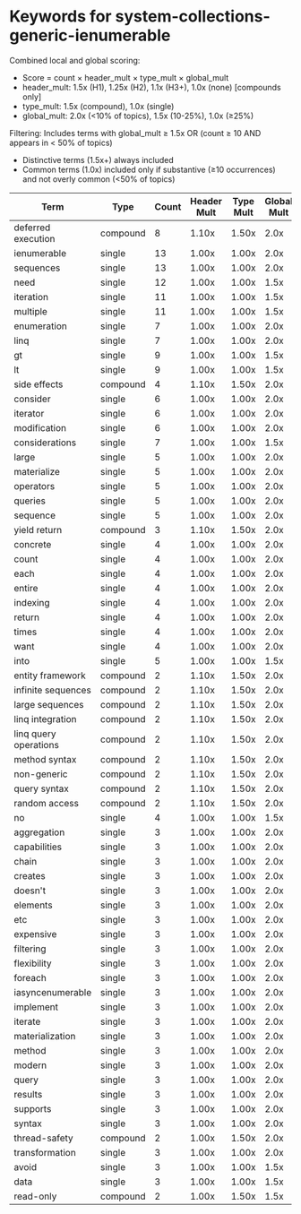 # Keywords for system-collections-generic-ienumerable

Combined local and global scoring:
- Score = count × header_mult × type_mult × global_mult
- header_mult: 1.5x (H1), 1.25x (H2), 1.1x (H3+), 1.0x (none) [compounds only]
- type_mult: 1.5x (compound), 1.0x (single)
- global_mult: 2.0x (<10% of topics), 1.5x (10-25%), 1.0x (≥25%)

Filtering: Includes terms with global_mult ≥ 1.5x OR (count ≥ 10 AND appears in < 50% of topics)
- Distinctive terms (1.5x+) always included
- Common terms (1.0x) included only if substantive (≥10 occurrences) and not overly common (<50% of topics)

| Term | Type | Count | Header Mult | Type Mult | Global Mult | Score |
|------|------|-------|-------------|-----------|-------------|-------|
| deferred execution | compound | 8 | 1.10x | 1.50x | 2.0x | 26.400 |
| ienumerable | single | 13 | 1.00x | 1.00x | 2.0x | 26.000 |
| sequences | single | 13 | 1.00x | 1.00x | 2.0x | 26.000 |
| need | single | 12 | 1.00x | 1.00x | 1.5x | 18.000 |
| iteration | single | 11 | 1.00x | 1.00x | 1.5x | 16.500 |
| multiple | single | 11 | 1.00x | 1.00x | 1.5x | 16.500 |
| enumeration | single | 7 | 1.00x | 1.00x | 2.0x | 14.000 |
| linq | single | 7 | 1.00x | 1.00x | 2.0x | 14.000 |
| gt | single | 9 | 1.00x | 1.00x | 1.5x | 13.500 |
| lt | single | 9 | 1.00x | 1.00x | 1.5x | 13.500 |
| side effects | compound | 4 | 1.10x | 1.50x | 2.0x | 13.200 |
| consider | single | 6 | 1.00x | 1.00x | 2.0x | 12.000 |
| iterator | single | 6 | 1.00x | 1.00x | 2.0x | 12.000 |
| modification | single | 6 | 1.00x | 1.00x | 2.0x | 12.000 |
| considerations | single | 7 | 1.00x | 1.00x | 1.5x | 10.500 |
| large | single | 5 | 1.00x | 1.00x | 2.0x | 10.000 |
| materialize | single | 5 | 1.00x | 1.00x | 2.0x | 10.000 |
| operators | single | 5 | 1.00x | 1.00x | 2.0x | 10.000 |
| queries | single | 5 | 1.00x | 1.00x | 2.0x | 10.000 |
| sequence | single | 5 | 1.00x | 1.00x | 2.0x | 10.000 |
| yield return | compound | 3 | 1.10x | 1.50x | 2.0x | 9.900 |
| concrete | single | 4 | 1.00x | 1.00x | 2.0x | 8.000 |
| count | single | 4 | 1.00x | 1.00x | 2.0x | 8.000 |
| each | single | 4 | 1.00x | 1.00x | 2.0x | 8.000 |
| entire | single | 4 | 1.00x | 1.00x | 2.0x | 8.000 |
| indexing | single | 4 | 1.00x | 1.00x | 2.0x | 8.000 |
| return | single | 4 | 1.00x | 1.00x | 2.0x | 8.000 |
| times | single | 4 | 1.00x | 1.00x | 2.0x | 8.000 |
| want | single | 4 | 1.00x | 1.00x | 2.0x | 8.000 |
| into | single | 5 | 1.00x | 1.00x | 1.5x | 7.500 |
| entity framework | compound | 2 | 1.10x | 1.50x | 2.0x | 6.600 |
| infinite sequences | compound | 2 | 1.10x | 1.50x | 2.0x | 6.600 |
| large sequences | compound | 2 | 1.10x | 1.50x | 2.0x | 6.600 |
| linq integration | compound | 2 | 1.10x | 1.50x | 2.0x | 6.600 |
| linq query operations | compound | 2 | 1.10x | 1.50x | 2.0x | 6.600 |
| method syntax | compound | 2 | 1.10x | 1.50x | 2.0x | 6.600 |
| non-generic | compound | 2 | 1.10x | 1.50x | 2.0x | 6.600 |
| query syntax | compound | 2 | 1.10x | 1.50x | 2.0x | 6.600 |
| random access | compound | 2 | 1.10x | 1.50x | 2.0x | 6.600 |
| no | single | 4 | 1.00x | 1.00x | 1.5x | 6.000 |
| aggregation | single | 3 | 1.00x | 1.00x | 2.0x | 6.000 |
| capabilities | single | 3 | 1.00x | 1.00x | 2.0x | 6.000 |
| chain | single | 3 | 1.00x | 1.00x | 2.0x | 6.000 |
| creates | single | 3 | 1.00x | 1.00x | 2.0x | 6.000 |
| doesn't | single | 3 | 1.00x | 1.00x | 2.0x | 6.000 |
| elements | single | 3 | 1.00x | 1.00x | 2.0x | 6.000 |
| etc | single | 3 | 1.00x | 1.00x | 2.0x | 6.000 |
| expensive | single | 3 | 1.00x | 1.00x | 2.0x | 6.000 |
| filtering | single | 3 | 1.00x | 1.00x | 2.0x | 6.000 |
| flexibility | single | 3 | 1.00x | 1.00x | 2.0x | 6.000 |
| foreach | single | 3 | 1.00x | 1.00x | 2.0x | 6.000 |
| iasyncenumerable | single | 3 | 1.00x | 1.00x | 2.0x | 6.000 |
| implement | single | 3 | 1.00x | 1.00x | 2.0x | 6.000 |
| iterate | single | 3 | 1.00x | 1.00x | 2.0x | 6.000 |
| materialization | single | 3 | 1.00x | 1.00x | 2.0x | 6.000 |
| method | single | 3 | 1.00x | 1.00x | 2.0x | 6.000 |
| modern | single | 3 | 1.00x | 1.00x | 2.0x | 6.000 |
| query | single | 3 | 1.00x | 1.00x | 2.0x | 6.000 |
| results | single | 3 | 1.00x | 1.00x | 2.0x | 6.000 |
| supports | single | 3 | 1.00x | 1.00x | 2.0x | 6.000 |
| syntax | single | 3 | 1.00x | 1.00x | 2.0x | 6.000 |
| thread-safety | compound | 2 | 1.00x | 1.50x | 2.0x | 6.000 |
| transformation | single | 3 | 1.00x | 1.00x | 2.0x | 6.000 |
| avoid | single | 3 | 1.00x | 1.00x | 1.5x | 4.500 |
| data | single | 3 | 1.00x | 1.00x | 1.5x | 4.500 |
| read-only | compound | 2 | 1.00x | 1.50x | 1.5x | 4.500 |

